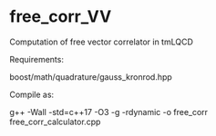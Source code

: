 # free_corr_VV
Computation of free vector correlator in tmLQCD 


Requirements:

boost/math/quadrature/gauss_kronrod.hpp


Compile as:

g++ -Wall -std=c++17 -O3 -g -rdynamic -o free_corr free_corr_calculator.cpp



